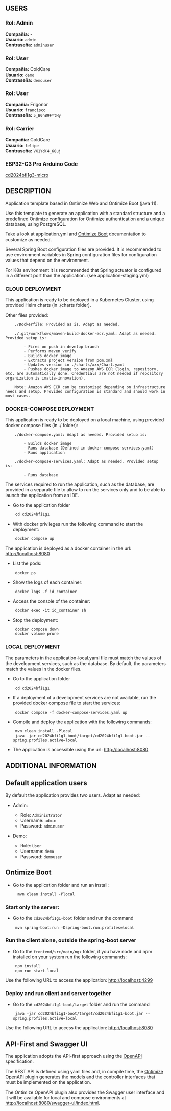 ## USERS

### Rol: Admin  
**Compañía:** -  
**Usuario:** `admin`  
**Contraseña:** `adminuser`

### Rol: User  
**Compañía:** ColdCare  
**Usuario:** `demo`  
**Contraseña:** `demouser`  

### Rol: User  
**Compañía:** Frigonor  
**Usuario:** `francisco`  
**Contraseña:** `5_B0hB9F*tHy`    

### Rol: Carrier  
**Compañía:** ColdCare  
**Usuario:** `felipe`  
**Contraseña:** `VX1Yd(4_68uj` 

### ESP32-C3 Pro Arduino Code
[cd2024bfi1g3-micro](https://github.com/CampusDual/cd2024bfi1g3-micro/tree/main/Integracion)

## DESCRIPTION

Application template based in Ontimize Web and Ontimize Boot (java 11).

Use this template to generate an application with a standard structure and a predefined Ontimize configuration for Ontimize authentication and a unique database, using PostgreSQL.

Take a look at application.yml and [Ontimize Boot](https://ontimize.github.io/docs/) documentation to customize as needed.

Several Spring Boot configuration files are provided. It is recommended to use environment variables in Spring configuration files for configuration values that depend on the environment.

For K8s environment it is recommended that Spring actuator is configured in a different port than the application. (see application-staging.yml)

### CLOUD DEPLOYMENT

This application is ready to be deployed in a Kubernetes Cluster, using provided Helm charts (in ./charts folder).

Other files provided:

		./Dockerfile: Provided as is. Adapt as needed.

		./.git/workflows/maven-build-docker-ecr.yaml: Adapt as needed. Provided setup is:

			- Fires on push in develop branch
			- Performs maven verify
			- Builds docker image
			- Extracts project version from pom.xml
			- Updates version in ./charts/xxx/Chart.yaml
			- Pushes docker image to Amazon AWS ECR (login, repository, etc. are automatically done. Credentials are not needed if repository organization is imatia-innovation).

		Note: Amazon AWS ECR can be customized depending on infrastructure needs and setup. Provided configuration is standard and should work in most cases.

### DOCKER-COMPOSE DEPLOYMENT

This application is ready to be deployed on a local machine, using provided docker compose files (in ./ folder):

		./docker-compose.yaml: Adapt as needed. Provided setup is:

			- Builds docker image
			- Runs database (Defined in docker-compose-services.yaml)
			- Runs application

		./docker-compose-services.yaml: Adapt as needed. Provided setup is:

			- Runs database

The services required to run the application, such as the database, are provided in a separate file to allow to run the services only and to be able to launch the application from an IDE.

 - Go to the application folder

		cd cd2024bfi1g1

 - With docker privileges run the following command to start the deployment:

		docker compose up

The application is deployed as a docker container in the url: [http://localhost:8080](http://localhost:8080)

 - List the pods:

		docker ps

 - Show the logs of each container:

		docker logs -f id_container

 - Access the console of the container:

		docker exec -it id_container sh

 - Stop the deployment:

		docker compose down
		docker volume prune

### LOCAL DEPLOYMENT

The parameters in the application-local.yaml file must match the values of the development services, such as the database. By default, the parameters match the values in the docker files.

 - Go to the application folder

		cd cd2024bfi1g1

 - If a deployment of a development services are not available, run the provided docker compose file to start the services:

		docker compose -f docker-compose-services.yaml up

 - Compile and deploy the application with the following commands:

		mvn clean install -Plocal
		java -jar cd2024bfi1g1-boot/target/cd2024bfi1g1-boot.jar --spring.profiles.active=local

 - The application is accessible using the url: [http://localhost:8080](http://localhost:8080)

## ADDITIONAL INFORMATION

## Default application users

By default the application provides two users. Adapt as needed:

 - Admin:
    - Role: `Administrator`
    - Username: `admin`
    - Password: `adminuser`

 - Demo:
    - Role: `User`
    - Username: `demo`
    - Password: `demouser`

## Ontimize Boot

- Go to the application folder and run an install:

		mvn clean install -Plocal

### Start only the server:

 - Go to the `cd2024bfi1g1-boot` folder and run the command

		mvn spring-boot:run -Dspring-boot.run.profiles=local

### Run the client alone, outside the spring-boot server

 - Go to the `frontend/src/main/ngx` folder, if you have node and npm installed on your system run the following commands:

		npm install
		npm run start-local

Use the following URL to access the application: [http://localhost:4299](http://localhost:4299)

### Deploy and run client and server together

 - Go to the `cd2024bfi1g1-boot/target` folder and run the command

		java -jar cd2024bfi1g1-boot/target/cd2024bfi1g1-boot.jar --spring.profiles.active=local

Use the following URL to access the application: [http://localhost:8080](http://localhost:8080)

## API-First and Swagger UI

The application adopts the API-first approach using the [OpenAPI](http://www.openapis.org/what-is-openapi) specification.

The REST API is defined using yaml files and, in compile time, the [Ontimize OpenAPI](http://www.ontimize.com/xwiki/bin/view/Ontimize+Boot/OpenAPI+plugin) plugin generates the models and the controller interfaces that must be implemented on the application.

The Ontimize OpenAPI plugin also provides the Swagger user interface and it will be available for local and compose environments at [http://localhost:8080/swagger-ui/index.html](http://localhost:8080/swagger-ui/index.html).

